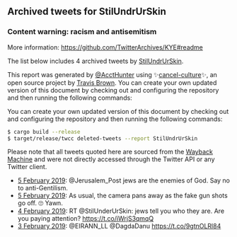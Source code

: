 ## Archived tweets for StilUndrUrSkin
### Content warning: racism and antisemitism
More information: https://github.com/TwitterArchives/KYE#readme

The list below includes 4 archived tweets by
[StilUndrUrSkin](https://twitter.com/StilUndrUrSkin).



This report was generated by [@AcctHunter](https://twitter.com/accthunter) using ✨[cancel-culture](https://github.com/travisbrown/cancel-culture)✨,
an open source project by [Travis Brown](https://twitter.com/travisbrown). You can create your own
updated version of this document by checking out and configuring the repository and then running
the following commands:

You can create your own updated version of this document by checking out and configuring the
repository and then running the following commands:

```bash
$ cargo build --release
$ target/release/twcc deleted-tweets --report StilUndrUrSkin
```

Please note that all tweets quoted here are sourced from the
[Wayback Machine](https://web.archive.org) and were not directly accessed through the Twitter API or
any Twitter client.

* [ 5 February 2019](https://web.archive.org/web/20190205030141/https://twitter.com/StilUndrUrSkin/status/1092619241294041090): @Jerusalem_Post jews are the enemies of God.  Say no to anti-Gentilism.
* [ 5 February 2019](https://web.archive.org/web/20190205000936/https://twitter.com/StilUndrUrSkin/status/1092575935092658177): As usual, the camera pans away as the fake gun shots go off. 🙄 Yawn.
* [ 4 February 2019](https://web.archive.org/web/20190204130330/https://twitter.com/StilUndrUrSkin/status/1092408305547386881): RT @StilUnderUrSkin: jews tell you who they are. Are you paying attention? https://t.co/iWrjS3qmqQ
* [ 3 February 2019](https://web.archive.org/web/20190203220113/https://twitter.com/StilUndrUrSkin/status/1092181238511796226): @EIRANN_LL @DagdaDanu https://t.co/9gtnOLRl84
